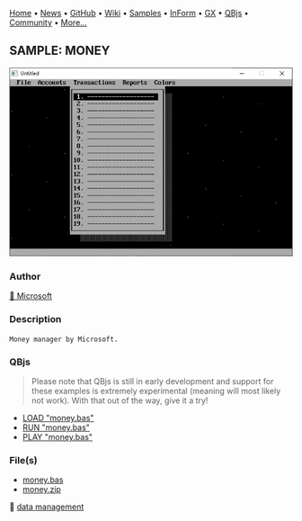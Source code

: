[Home](https://qb64.com) • [News](../../news.md) • [GitHub](https://github.com/QB64Official/qb64) • [Wiki](https://github.com/QB64Official/qb64/wiki) • [Samples](../../samples.md) • [InForm](../../inform.md) • [GX](../../gx.md) • [QBjs](../../qbjs.md) • [Community](../../community.md) • [More...](../../more.md)

## SAMPLE: MONEY

![screenshot.png](img/screenshot.png)

### Author

[🐝 Microsoft](../microsoft.md) 

### Description

```text
Money manager by Microsoft.
```

### QBjs

> Please note that QBjs is still in early development and support for these examples is extremely experimental (meaning will most likely not work). With that out of the way, give it a try!

* [LOAD "money.bas"](https://qbjs.org/index.html?src=https://qb64.com/samples/money/src/money.bas)
* [RUN "money.bas"](https://qbjs.org/index.html?mode=auto&src=https://qb64.com/samples/money/src/money.bas)
* [PLAY "money.bas"](https://qbjs.org/index.html?mode=play&src=https://qb64.com/samples/money/src/money.bas)

### File(s)

* [money.bas](src/money.bas)
* [money.zip](src/money.zip)

🔗 [data management](../data-management.md)
